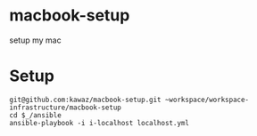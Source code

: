 # macbook-setup
setup my mac

# Setup

```bash:
git@github.com:kawaz/macbook-setup.git ~workspace/workspace-infrastructure/macbook-setup
cd $_/ansible
ansible-playbook -i i-localhost localhost.yml
```
